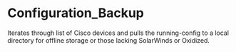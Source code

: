# Configuration_Backup
Iterates through list of Cisco devices and pulls the running-config to a local directory for offline storage or those lacking SolarWinds or Oxidized. 
